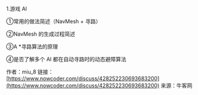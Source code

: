 1.游戏 AI

①常用的做法简述（NavMesh + 寻路）

②NavMesh 的生成过程简述

③A *寻路算法的原理

④是否了解多个 AI 都在自动寻路时的动态避障算法



作者：miu_8
链接： [https://www.nowcoder.com/discuss/428252230693683200](https://www.nowcoder.com/discuss/428252230693683200)
来源：牛客网
